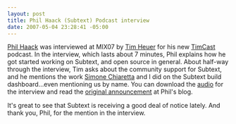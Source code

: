 ```yaml
---
layout: post
title: Phil Haack (Subtext) Podcast interview
date: 2007-05-04 23:28:41 -05:00
---
```


[Phil Haack](http://haacked.com) was interviewed at MIX07 by [Tim Heuer](http://timheuer.com/blog/) for his new [TimCast](http://feeds.feedburner.com/timcast-all) podcast. In the interview, which lasts about 7 minutes, Phil explains how he got started working on Subtext, and open source in general. About half-way through the interview, Tim asks about the community support for Subtext, and he mentions the work [Simone Chiaretta](http://www.codeclimber.net.nz) and I did on the Subtext build dashboard...even mentioning us by name. You can download the [audio](http://s3.amazonaws.com/timcast/MIX07-PhilHaack.mp3) for the interview and read the [original announcement](http://haacked.com/archive/2007/05/01/mix07-i-am-a-terrible-at-being-interviewed.aspx) at Phil's blog.

It's great to see that Subtext is receiving a good deal of notice lately. And thank you, Phil, for the mention in the interview.
